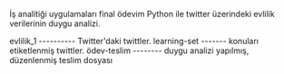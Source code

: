 İş analitiği uygulamaları final ödevim
Python ile twitter üzerindeki evlilik verilerinin duygu analizi.

evlilik_1 ---------- Twitter'daki twittler.
learning-set ------- konuları etiketlenmiş twittler.
ödev-teslim -------- duygu analizi yapılmış, düzenlenmiş teslim dosyası
